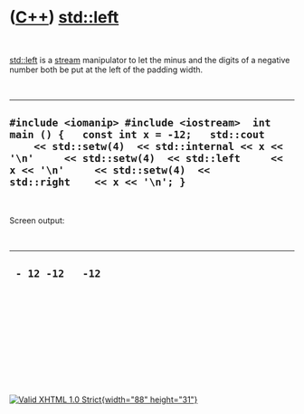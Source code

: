 



 

 

 

 

 

([C++](Cpp.htm)) [std::left](CppLeft.htm)
=========================================

 

[std::left](CppLeft.htm) is a [stream](CppStream.htm) manipulator to let
the minus and the digits of a negative number both be put at the left of
the padding width.

 

  --------------------------------------------------------------------------------------------------------------------------------------------------------------------------------------------------------------------------------------------------------
  ` #include <iomanip> #include <iostream>  int main () {   const int x = -12;   std::cout     << std::setw(4)  << std::internal << x << '\n'     << std::setw(4)  << std::left     << x << '\n'     << std::setw(4)  << std::right    << x << '\n'; } `
  --------------------------------------------------------------------------------------------------------------------------------------------------------------------------------------------------------------------------------------------------------

 

Screen output:

 

  -------------------
  ` - 12 -12   -12`
  -------------------

 

 

 

 

 





 

[![Valid XHTML 1.0 Strict](valid-xhtml10.png){width="88"
height="31"}](http://validator.w3.org/check?uri=referer)
